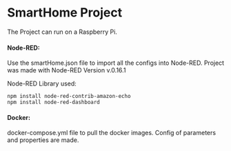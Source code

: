 # SmartHome Project

The Project can run on a Raspberry Pi. 

#### Node-RED:
Use the smartHome.json file to import all the configs into Node-RED. Project was made with Node-RED Version v.0.16.1

Node-RED Library used:

```
npm install node-red-contrib-amazon-echo
npm install node-red-dashboard
```

#### Docker:
docker-compose.yml file to pull the docker images. Config of parameters and properties are made.
